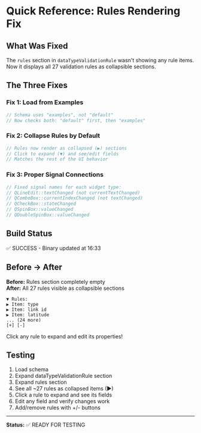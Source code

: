 # Quick Reference: Rules Rendering Fix

## What Was Fixed

The `rules` section in `dataTypeValidationRule` wasn't showing any rule items. Now it displays all 27 validation rules as collapsible sections.

## The Three Fixes

### Fix 1: Load from Examples
```cpp
// Schema uses "examples", not "default"
// Now checks both: "default" first, then "examples"
```

### Fix 2: Collapse Rules by Default
```cpp
// Rules now render as collapsed (▶) sections
// Click to expand (▼) and see/edit fields
// Matches the rest of the UI behavior
```

### Fix 3: Proper Signal Connections
```cpp
// Fixed signal names for each widget type:
// QLineEdit::textChanged (not currentTextChanged)
// QComboBox::currentIndexChanged (not textChanged)
// QCheckBox::stateChanged
// QSpinBox::valueChanged
// QDoubleSpinBox::valueChanged
```

## Build Status
✅ SUCCESS - Binary updated at 16:33

## Before → After

**Before:** Rules section completely empty  
**After:** All 27 rules visible as collapsible sections

```
▼ Rules:
▶ Item: type
▶ Item: link id
▶ Item: latitude
... (24 more)
[+] [-]
```

Click any rule to expand and edit its properties!

## Testing
1. Load schema
2. Expand dataTypeValidationRule section
3. Expand rules section
4. See all ~27 rules as collapsed items (▶)
5. Click a rule to expand and see its fields
6. Edit any field and verify changes work
7. Add/remove rules with +/- buttons

---

**Status:** ✅ READY FOR TESTING
